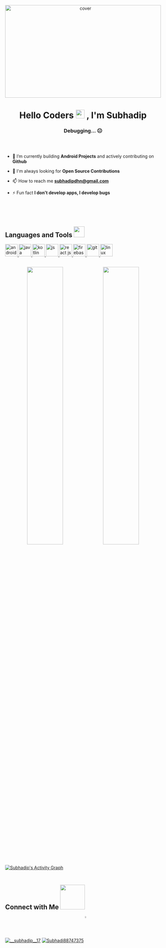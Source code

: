 
<div align="center">
<img width="100%" height = "300px" src="https://user-images.githubusercontent.com/89024718/146765793-41e71ee2-61d7-474c-8da0-5f08f8fe0d8f.png" alt="cover" />
</div>
<h1 align="center"> Hello Coders <img width=28 src="https://raw.githubusercontent.com/MartinHeinz/MartinHeinz/master/wave.gif" width="48px"> , I'm Subhadip </h1>
<h3 align="center">Debugging... 😐</h3>
<br>
<br>

- 🌱 I’m currently building **Android Projects** and actively contributing on **Github**

- 🤝 I'm always looking for **Open Source Contributions** 

- 📫 How to reach me **subhadipdhn@gmail.com**

- ⚡ Fun fact **I don't develop apps, I develop bugs**
<br>
<br>
<br>
<h2 align="left"> Languages and Tools <img src = "https://media2.giphy.com/media/QssGEmpkyEOhBCb7e1/giphy.gif?cid=ecf05e47a0n3gi1bfqntqmob8g9aid1oyj2wr3ds3mg700bl&rid=giphy.gif" width = 35px> </h3>
<p align="left"> <a href="https://developer.android.com" target="_blank"> <img src="https://img.icons8.com/color/48/000000/android-studio--v2.png" alt="android" width="40" height="40"/> </a> 
<a href="https://www.java.com" target="_blank"> <img src="https://user-images.githubusercontent.com/89024718/146765351-6cf1ff3f-423d-4370-bbf5-e73fb949913d.png" alt="java" width="40" height="40"/> </a> 
 <a href="https://kotlinlang.org/docs/home.html" target="_blank"> <img src="https://user-images.githubusercontent.com/89024718/146764078-25a14dea-055e-44ae-aba2-1651b8c1d952.png" alt="kotlin" width="40" height="40"/> </a> 
 <a href="https://developer.mozilla.org/en-US/docs/Web/JavaScript" target="_blank"> <img src="https://user-images.githubusercontent.com/89024718/146764527-7e95ce90-59ed-4f9b-8292-dbef9786265d.png" alt="js" width="40" height="40"/> </a>   
   <a href="https://reactjs.org/docs/getting-started.html" target="_blank"> <img src="https://user-images.githubusercontent.com/89024718/146764938-a067b0b4-d0dd-4cd1-82e0-0794bedfd6bd.png" alt="react js" width="40" height="40"/>
     <a href="https://firebase.google.com/docs?gclsrc=ds&gclsrc=ds&gclid=COWPn_-r8vQCFUF-jgoduzMIFw" target="_blank"> <img src="https://user-images.githubusercontent.com/89024718/146765255-f8544c0a-0a2b-4c66-8e84-f8744def478b.png" alt="firebase" width="40" height="40"/>
      <a href="https://git-scm.com/" target="_blank"> <img src="https://www.vectorlogo.zone/logos/git-scm/git-scm-icon.svg" alt="git" width="40" height="40"/><a href="https://www.linux.org/" target="_blank"> <img src="https://img.icons8.com/color/50/000000/linux.png" alt="linux" width="40" height="40"/> </a>
<br>
<br>
<p align="center">
  <img width="48%" src="https://github-readme-stats.vercel.app/api?username=Subhadiptech&show_icons=true&theme=tokyonight" />
  <img width="48%" src="https://github-readme-streak-stats.herokuapp.com/?user=Subhadiptech&theme=tokyonight" />
</p>
<br>
<br>
<br>
<a href="https://github.com/Subhadiptech/Subhadiptech"><img alt=" Subhadip's Activity Graph" src="https://activity-graph.herokuapp.com/graph?username=Subhadiptech&bg_color=1F222E&color=F8D866&line=F85D7F&point=FFFFFF&hide_border=true" /></a>
<br>
<br>
<h2 align="left"> Connect with Me <img width=80  src='https://raw.githubusercontent.com/ShahriarShafin/ShahriarShafin/main/Assets/handshake.gif'> </h2>
<p align="left">
<a href="https://instagram.com/__subhadip__17" target="_blank"><img align="center" src="https://img.icons8.com/color/48/000000/instagram-new.png" alt="__subhadip__17"/></a>
<a href="https://twitter.com/Subhadi88747375?s=08" target="_blank"><img align="center" src="https://img.icons8.com/color/48/000000/twitter--v2.png" alt="Subhadi88747375" /></a>
<a href="https://www.linkedin.com/in/subhadipdhn/" target="_blank"><img align="center" src="https://user-images.githubusercontent.com/89024718/136453292-a9b6c55a-a5b2-4512-8d8f-69c35ec61002.png" alt="subhadipdhn" width="4%" height="4%" /></a>
</p>

